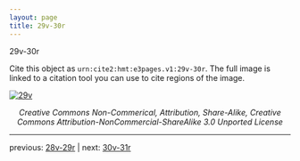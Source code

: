 ```yaml
---
layout: page
title: 29v-30r
---
```


29v-30r

Cite this object as `urn:cite2:hmt:e3pages.v1:29v-30r`. The full image is linked to a citation tool you can use to cite regions of the image.

[![29v](http://www.homermultitext.org/iipsrv?IIIF=/project/homer/pyramidal/deepzoom/hmt/e3bifolio/v1/E3_29v_30r.tif/full/800,/0/default.jpg)](http://www.homermultitext.org/ict2/?urn=urn:cite2:hmt:e3bifolio.v1:E3_29v_30r) 

<p style="text-align: center; font-style: italic;">Creative Commons Non-Commerical, Attribution, Share-Alike, Creative Commons Attribution-NonCommercial-ShareAlike 3.0 Unported License</p>

---

previous: [28v-29r](../28v-29r/) | next: [30v-31r](../30v-31r/)